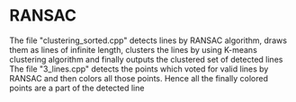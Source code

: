 # RANSAC
The file "clustering_sorted.cpp" detects lines by RANSAC algorithm, draws them as lines of infinite length, clusters the lines by using K-means clustering algorithm and finally outputs the clustered set of detected lines
The file "3_lines.cpp" detects the points which voted for valid lines by RANSAC and then colors all those points. Hence all the finally colored points are a part of the detected line
